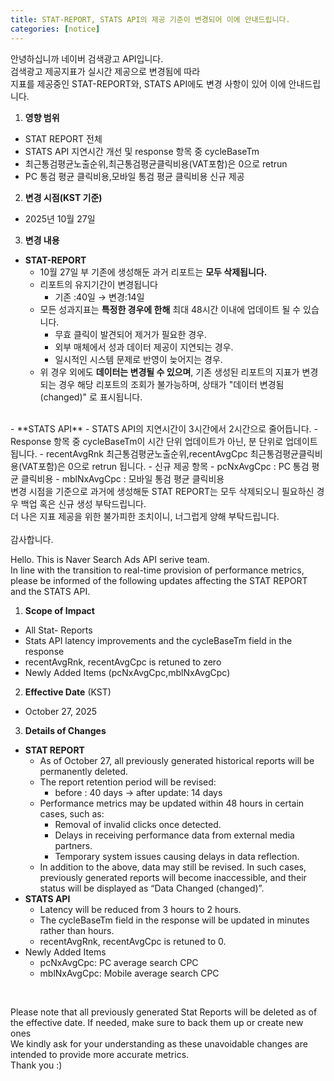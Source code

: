 ```yaml
---
title: STAT-REPORT, STATS API의 제공 기준이 변경되어 이에 안내드립니다.
categories: [notice]
---
```


안녕하십니까 네이버 검색광고 API입니다.<br>
검색광고 제공지표가 실시간 제공으로 변경됨에 따라 <br>
지표를 제공중인 STAT-REPORT와, STATS API에도 변경 사항이 있어 이에 안내드립니다.

1. **영향 범위** <br>
- STAT REPORT 전체
- STATS API 지연시간 개선 및 response 항목 중 cycleBaseTm
- 최근통검평균노출순위,최근통검평균클릭비용(VAT포함)은 0으로 retrun
- PC 통검 평균 클릭비용,모바일 통검 평균 클릭비용 신규 제공

2.  **변경 시점(KST 기준)** <br>
- 2025년 10월 27일

3. **변경 내용**<br>
  - **STAT-REPORT**
    - 10월 27일 부 기존에 생성해둔 과거 리포트는 **모두 삭제됩니다.**
    - 리포트의 유지기간이 변경됩니다
      - 기존 :40일 → 변경:14일
    - 모든 성과지표는 **특정한 경우에 한해** 최대 48시간 이내에 업데이트 될 수 있습니다.
      - 무효 클릭이 발견되어 제거가 필요한 경우.
      - 외부 매체에서 성과 데이터 제공이 지연되는 경우.
      - 일시적인 시스템 문제로 반영이 늦어지는 경우.
    - 위 경우 외에도 **데이터는 변경될 수 있으며**, 기존 생성된 리포트의 지표가 변경되는 경우 해당 리포트의 조회가 불가능하며, 상태가 "데이터 변경됨 (changed)" 로 표시됩니다.
<br>
  - **STATS API**
    - STATS API의 지연시간이 3시간에서 2시간으로 줄어듭니다.
    - Response 항목 중 cycleBaseTm이 시간 단위 업데이트가 아닌, 분 단위로 업데이트 됩니다.
    - recentAvgRnk 최근통검평균노출순위,recentAvgCpc 최근통검평균클릭비용(VAT포함)은 0으로 retrun 됩니다.
  - 신규 제공 항목
    - pcNxAvgCpc : PC 통검 평균 클릭비용
    - mblNxAvgCpc : 모바일 통검 평균 클릭비용

<br>
변경 시점을 기준으로 과거에 생성해둔 STAT REPORT는 모두 삭제되오니 필요하신 경우 백업 혹은 신규 생성 부탁드립니다.<br>
더 나은 지표 제공을 위한 불가피한 조치이니, 너그럽게 양해 부탁드립니다.<br>
<br>
감사합니다.



Hello. This is Naver Search Ads API serive team.<br>
In line with the transition to real-time provision of performance metrics, please be informed of the following updates affecting the STAT REPORT and the STATS API.<br>

1. **Scope of Impact** <br>
- All Stat- Reports
- Stats API latency improvements and the cycleBaseTm field in the response
- recentAvgRnk, recentAvgCpc is retuned to zero
- Newly Added Items (pcNxAvgCpc,mblNxAvgCpc)

2. **Effective Date** (KST) <br>
- October 27, 2025

3. **Details of Changes** <br>
  - **STAT REPORT**
    - As of October 27, all previously generated historical reports will be permanently deleted.
    - The report retention period will be revised:
      - before : 40 days → after update: 14 days
    - Performance metrics may be updated within 48 hours in certain cases, such as:
      - Removal of invalid clicks once detected.
      - Delays in receiving performance data from external media partners.
      - Temporary system issues causing delays in data reflection.
    - In addition to the above, data may still be revised. In such cases, previously generated reports will become inaccessible, and their status will be displayed as “Data Changed (changed)”.
  - **STATS API**
    - Latency will be reduced from 3 hours to 2 hours.
    - The cycleBaseTm field in the response will be updated in minutes rather than hours.
    - recentAvgRnk, recentAvgCpc is retuned to 0.
  - Newly Added Items
    - pcNxAvgCpc: PC average search CPC
    - mblNxAvgCpc: Mobile average search CPC
<br> 

Please note that all previously generated Stat Reports will be deleted as of the effective date. If needed, make sure to back them up or create new ones<br>
We kindly ask for your understanding as these unavoidable changes are intended to provide more accurate metrics.
<br>
Thank you :)